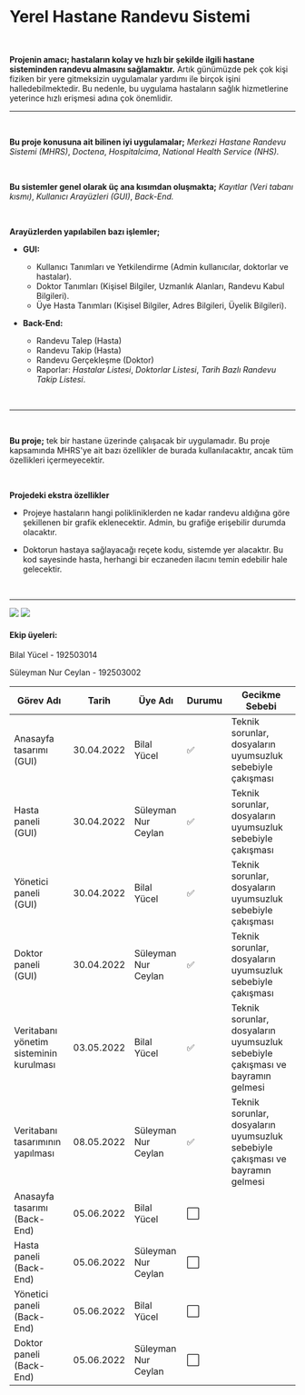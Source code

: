  # Yerel Hastane Randevu Sistemi
 
 <br>
 
 **Projenin amacı; hastaların kolay ve hızlı bir şekilde ilgili hastane sisteminden randevu almasını sağlamaktır.** Artık günümüzde pek çok kişi fiziken bir yere gitmeksizin uygulamalar yardımı ile birçok işini halledebilmektedir. Bu nedenle, bu uygulama hastaların sağlık hizmetlerine yeterince hızlı erişmesi adına çok önemlidir.


<hr>
<br>

**Bu proje konusuna ait bilinen iyi uygulamalar;** *Merkezi Hastane Randevu Sistemi (MHRS)*, *Doctena*, *Hospitalcima*, *National Health Service (NHS).*

<br>

**Bu sistemler genel olarak üç ana kısımdan oluşmakta;** *Kayıtlar (Veri tabanı kısmı)*, *Kullanıcı Arayüzleri (GUI)*, *Back-End.*

<br>

**Arayüzlerden yapılabilen bazı işlemler;**
* **GUI:** 
    * Kullanıcı Tanımları ve Yetkilendirme (Admin kullanıcılar, doktorlar ve hastalar). 
    * Doktor Tanımları (Kişisel Bilgiler, Uzmanlık Alanları, Randevu Kabul Bilgileri). 
    * Üye Hasta Tanımları (Kişisel Bilgiler, Adres Bilgileri, Üyelik Bilgileri).

* **Back-End:** 
    * Randevu Talep (Hasta)
    * Randevu Takip (Hasta)
    * Randevu Gerçekleşme (Doktor)
    * Raporlar: *Hastalar Listesi*, *Doktorlar Listesi*, *Tarih Bazlı Randevu Takip Listesi*.

<br>  
<hr>
<br>

**Bu proje;** tek bir hastane üzerinde çalışacak bir uygulamadır. Bu proje kapsamında MHRS'ye ait bazı özellikler de burada kullanılacaktır, ancak tüm özellikleri içermeyecektir.

<br>

**Projedeki ekstra özellikler**

* Projeye hastaların hangi polikliniklerden ne kadar randevu aldığına göre şekillenen bir grafik eklenecektir. Admin, bu grafiğe erişebilir durumda olacaktır.

* Doktorun hastaya sağlayacağı reçete kodu, sistemde yer alacaktır. Bu kod sayesinde hasta, herhangi bir eczaneden ilacını temin edebilir hale gelecektir.

<br>
<hr>


![](https://i.hizliresim.com/b9o1h0y.png)
![](https://i.hizliresim.com/n4592fw.png)


#### Ekip üyeleri:

Bilal Yücel - 192503014

Süleyman Nur Ceylan - 192503002

| Görev Adı          | Tarih | Üye Adı   | Durumu | Gecikme Sebebi |
|----------------|---------------|---------------|----------------|----------------|
| Anasayfa tasarımı (GUI) | 30.04.2022  | Bilal Yücel | ✅ | Teknik sorunlar, dosyaların uyumsuzluk sebebiyle çakışması |
| Hasta paneli (GUI)   | 30.04.2022  | Süleyman Nur Ceylan | ✅ | Teknik sorunlar, dosyaların uyumsuzluk sebebiyle çakışması |
| Yönetici paneli (GUI)   | 30.04.2022  | Bilal Yücel | ✅ | Teknik sorunlar, dosyaların uyumsuzluk sebebiyle çakışması |
| Doktor paneli (GUI)   | 30.04.2022  | Süleyman Nur Ceylan | ✅ | Teknik sorunlar, dosyaların uyumsuzluk sebebiyle çakışması |
| Veritabanı yönetim sisteminin kurulması | 03.05.2022 | Bilal Yücel | ✅ | Teknik sorunlar, dosyaların uyumsuzluk sebebiyle çakışması ve bayramın gelmesi |
| Veritabanı tasarımının yapılması | 08.05.2022 | Süleyman Nur Ceylan | ✅ | Teknik sorunlar, dosyaların uyumsuzluk sebebiyle çakışması ve bayramın gelmesi |
| Anasayfa tasarımı (Back-End) | 05.06.2022  | Bilal Yücel | ⬜️
| Hasta paneli (Back-End)   | 05.06.2022  | Süleyman Nur Ceylan | ⬜️
| Yönetici paneli (Back-End)   | 05.06.2022  | Bilal Yücel | ⬜️
| Doktor paneli (Back-End)   | 05.06.2022  | Süleyman Nur Ceylan | ⬜️

